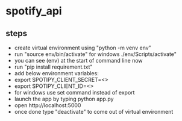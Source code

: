# spotify_api

## steps
- create virtual environment using "python -m venv env"
- run "source env/bin/activate" for windows ./env/Scripts/activate"
- you can see (env) at the start of command line now
- run "pip install requirement.txt"
- add below environment variables:
- export SPOTIPY_CLIENT_SECRET=<>
- export SPOTIPY_CLIENT_ID=<>
- for windows use set command instead of export
- launch the app by typing python app.py
- open http://localhost:5000
- once done type "deactivate" to come out of virtual environment
